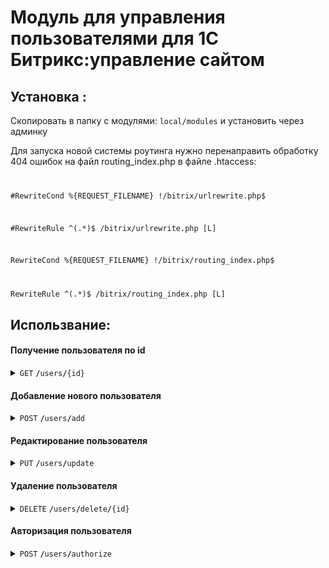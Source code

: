 # Модуль для управления пользователями для 1С Битрикс:управление сайтом
## Установка :
Скопировать  в папку с модулями:
`local/modules` и установить через админку

Для запуска новой системы роутинга нужно перенаправить обработку 404 ошибок на файл routing_index.php в файле .htaccess:
<code>

#RewriteCond %{REQUEST_FILENAME} !/bitrix/urlrewrite.php$

#RewriteRule ^(.*)$ /bitrix/urlrewrite.php [L]

RewriteCond %{REQUEST_FILENAME} !/bitrix/routing_index.php$

RewriteRule ^(.*)$ /bitrix/routing_index.php [L]
</code>
## Использвание:
#### Получение пользователя по id

<details>
 <summary><code>GET</code>  <code><b>/</b>users<b>/</b>{id}</code></summary>

##### Parameters

> | name              |  type     | data type      | description                         |
> |-------------------|-----------|----------------|-------------------------------------|
> | `id` |  required | int    |     id of user    |

##### Responses

> | http code     | content-type                      | response                                                            |
> |---------------|-----------------------------------|---------------------------------------------------------------------|
> | `200`         | `application/json`        | json object  |
</details>

#### Добавление нового пользователя

<details>
 <summary><code>POST</code> <code><b>/</b>users<b>/</b>add</code></summary>

##### Parameters

> | name              |  type     | data type      | description                         |
> |-------------------|-----------|----------------|-------------------------------------|
> | `login` |  required | int    |     login   |
> | `email` |  required | int    |     email    |
> | `password` |  required | int    |     password   |
> | `name` |            | int    |     name    |
> | `last_name` |       | int    |     last name     |

##### Responses

> | http code     | content-type                      | response                                                            |
> |---------------|-----------------------------------|---------------------------------------------------------------------|
> | `200`         | `application/json`        | id of created user                                |
> | `400`         | `application/json`        | error message                               |

</details>

#### Редактирование пользователя

<details>
 <summary><code>PUT</code> <code><b>/</b>users<b>/</b>update</code>
 </summary>

##### Parameters

> | name              |  type     | data type      | description                         |
> |-------------------|-----------|----------------|-------------------------------------|
> | `id` |  required | int    |     id of user   |
> | `login` |  required | int    |     login   |
> | `email` |  required | int    |     email    |
> | `password` |  required | int    |     password   |
> | `name` |            | int    |     name    |
> | `last_name` |       | int    |     last name     |

##### Responses

> | http code     | content-type                      | response                                                            |
> |---------------|-----------------------------------|---------------------------------------------------------------------|
> | `200`         | `application/json`        | success message                              |
> | `400`         | `application/json`        | error message                               |

</details>

#### Удаление пользователя

<details>
 <summary><code>DELETE</code> <code><b>/</b>users<b>/</b>delete<b>/</b>{id}</code>
 </summary>

##### Parameters

> | name              |  type     | data type      | description                         |
> |-------------------|-----------|----------------|-------------------------------------|
> | `id` |  required | int    |     id of user   |

##### Responses

> | http code     | content-type                      | response                                                            |
> |---------------|-----------------------------------|---------------------------------------------------------------------|
> | `200`         | `application/json`        | success message                              |
> | `400`         | `application/json`        | error message                               |

</details>

#### Авторизация пользователя

<details>
 <summary><code>POST</code> <code><b>/</b>users<b>/</b>authorize</code>
 </summary>

##### Parameters

> | name              |  type     | data type      | description                         |
> |-------------------|-----------|----------------|-------------------------------------|
> | `id` |  required | int    |     id of user   |
> | `groups` |  required | int    |     groups to add the user to   |

##### Responses

> | http code     | content-type                      | response                                                            |
> |---------------|-----------------------------------|---------------------------------------------------------------------|
> | `200`         | `application/json`        | success message                              |
> | `400`         | `application/json`        | error message                               |

</details>
